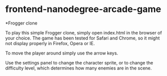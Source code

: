 frontend-nanodegree-arcade-game
===============================

*Frogger clone

To play this simple Frogger clone, simply open index.html in the browser of your choice. The game has been tested for Safari and Chrome, so it might not display properly in Firefox, Opera or IE.

To move the player around simply use the arrow keys.

Use the settings panel to change the character sprite, or to change the difficulty level, which determines how many enemies are in the scene.